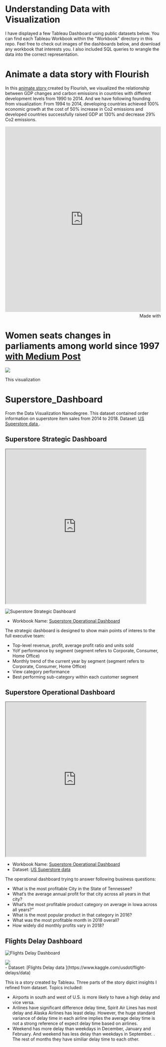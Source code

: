 # Understanding Data with Visualization

I have displayed a few Tableau Dashboard using public datasets below. You can find each Tableau Workbook within the "Workbook" directory in this repo. Feel free to check out images of the dashboards below, and download any workbook that interests you. I also included SQL queries to wrangle the data into the correct representation.

# Animate a data story with Flourish

In this [animate story ](https://public.flourish.studio/story/566092/) created by Flourish, we visualized the relationship between GDP changes and carbon emissions in countries with different development levels from 1990 to 2014. And we have following founding from visualization: From 1994 to 2014, developing countries achieved 100% economic growth at the cost of 50% increase in Co2 emissions and developed countries successfully raised GDP at 130% and decrease 29% Co2 emissions.

<iframe src='https://flo.uri.sh/story/566092/embed' frameborder='0' scrolling='no' style='width:100%;height:600px;' aria-label=''></iframe><div style='width:100%!;margin-top:4px!important;text-align:right!important;'><a class='flourish-credit' href='https://public.flourish.studio/story/566092/?utm_source=embed&utm_campaign=story/566092' target='_top' style='text-decoration:none!important'><img alt='Made with Flourish' src='https://public.flourish.studio/resources/made_with_flourish.svg' style='width:105px!important;height:16px!important;border:none!important;margin:0!important;'> </a></div>

# Women seats changes in parliaments among world since 1997 [with Medium Post](https://medium.com/@donghuai.li99/how-have-womens-seats-in-parliaments-changed-since-1997-eef18bb41835)

<div class='tableauPlaceholder' id='viz1601262007576' style='position: relative'><noscript><a href='#'><img alt=' ' src='https:&#47;&#47;public.tableau.com&#47;static&#47;images&#47;H8&#47;H87WKXKBM&#47;1_rss.png' style='border: none' /></a></noscript><object class='tableauViz'  style='display:none;'><param name='host_url' value='https%3A%2F%2Fpublic.tableau.com%2F' /> <param name='embed_code_version' value='3' /> <param name='path' value='shared&#47;H87WKXKBM' /> <param name='toolbar' value='yes' /><param name='static_image' value='https:&#47;&#47;public.tableau.com&#47;static&#47;images&#47;H8&#47;H87WKXKBM&#47;1.png' /> <param name='animate_transition' value='yes' /><param name='display_static_image' value='yes' /><param name='display_spinner' value='yes' /><param name='display_overlay' value='yes' /><param name='display_count' value='yes' /><param name='language' value='zh-Hans' /></object></div>                <script type='text/javascript'>                    var divElement = document.getElementById('viz1601262007576');                    var vizElement = divElement.getElementsByTagName('object')[0];                    if ( divElement.offsetWidth > 800 ) { vizElement.style.width='1580px';vizElement.style.height='2087px';} else if ( divElement.offsetWidth > 500 ) { vizElement.style.width='1580px';vizElement.style.height='2087px';} else { vizElement.style.width='100%';vizElement.style.height='1927px';}                     var scriptElement = document.createElement('script');                    scriptElement.src = 'https://public.tableau.com/javascripts/api/viz_v1.js';                    vizElement.parentNode.insertBefore(scriptElement, vizElement);                </script>

This visualization 

# Superstore_Dashboard
From the Data Visualization Nanodegree. This dataset contained order information on superstore item sales from 2014 to 2018. 
Dataset: [US Superstore data ](https://www.kaggle.com/juhi1994/superstore).

## Superstore Strategic Dashboard

<iframe src="https://public.tableau.com/views/FinalSuperstoreDashboard/superstore?:showVizHome=no&:embed=true" width="90%" height="500"></iframe>

![Superstore Strategic Dashboard](./Superstore_Reports/superstore_strategic.png)

- Workbook Name: [Superstore Operational Dashboard](https://public.tableau.com/profile/donghuai.li#!/vizhome/FinalSuperstoreDashboard/superstore)

 The strategic dashboard is designed to show main points of interes to the full executive team:
- Top-level revenue, profit, average profit ratio and units sold
- YoY performance by segment (segment refers to Corporate, Consumer, Home Office)
- Monthly trend of the current year by segment (segment refers to Corporate, Consumer, Home Office)
- View category performance
- Best performing sub-category within each customer segment

## Superstore Operational Dashboard

<iframe src="https://public.tableau.com/views/SuperstoreDashboard_15952913305750/Superstore?:showVizHome=no&:embed=true" width="90%" height="500"></iframe>

- Workbook Name: [Superstore Operational Dashboard](https://public.tableau.com/profile/donghuai.li#!/vizhome/SuperstoreDashboard_15952913305750/Superstore)
- Dataset:  [US Superstore data ](https://www.kaggle.com/juhi1994/superstore)

The operational dashboard trying to answer following business questions:
- What is the most profitable City in the State of Tennessee?
- What’s the average annual profit for that city across all years in that city?
- What’s the most profitable product category on average in Iowa across all years?”
- What is the most popular product in that category in 2016?
- What was the most profitable month in 2018 overall?
- How widely did monthly profits vary in 2018?

## Flights Delay Dashboard

![Flights Delay Dashboard](./Flights_Delay_Analysis/Flights_Delay.png)

<div class='tableauPlaceholder' id='viz1601261712699' style='position: relative'><noscript><a href='#'><img alt=' ' src='https:&#47;&#47;public.tableau.com&#47;static&#47;images&#47;in&#47;insight1_15949455103090&#47;Story1&#47;1_rss.png' style='border: none' /></a></noscript><object class='tableauViz'  style='display:none;'><param name='host_url' value='https%3A%2F%2Fpublic.tableau.com%2F' /> <param name='embed_code_version' value='3' /> <param name='site_root' value='' /><param name='name' value='insight1_15949455103090&#47;Story1' /><param name='tabs' value='no' /><param name='toolbar' value='yes' /><param name='static_image' value='https:&#47;&#47;public.tableau.com&#47;static&#47;images&#47;in&#47;insight1_15949455103090&#47;Story1&#47;1.png' /> <param name='animate_transition' value='yes' /><param name='display_static_image' value='yes' /><param name='display_spinner' value='yes' /><param name='display_overlay' value='yes' /><param name='display_count' value='yes' /><param name='language' value='zh-Hans' /></object></div>                <script type='text/javascript'>                    var divElement = document.getElementById('viz1601261712699');                    var vizElement = divElement.getElementsByTagName('object')[0];                    vizElement.style.width='1016px';vizElement.style.height='991px';                    var scriptElement = document.createElement('script');                    scriptElement.src = 'https://public.tableau.com/javascripts/api/viz_v1.js';                    vizElement.parentNode.insertBefore(scriptElement, vizElement);                </script>
- Dataset:  [Flights Delay data ](https://www.kaggle.com/usdot/flight-delays/data)

This is a story created by Tableau. Three parts of the story dipict insights I refined from dataset. Topics included:
- Airports in south and west of U.S. is more likely to have a high delay and vice versa.
- Arilines have significant difference delay time, Spirit Air Lines has most delay and Alaska Airlines has least delay. However, the huge standard variance of delay time in each airline implies the average delay time is not a strong reference of expect delay time based on airlines.
- Weekend has more delay than weekdays in December, January and February. And weekend has less delay than weekdays in September. . The rest of months they have similiar delay time to each other.


